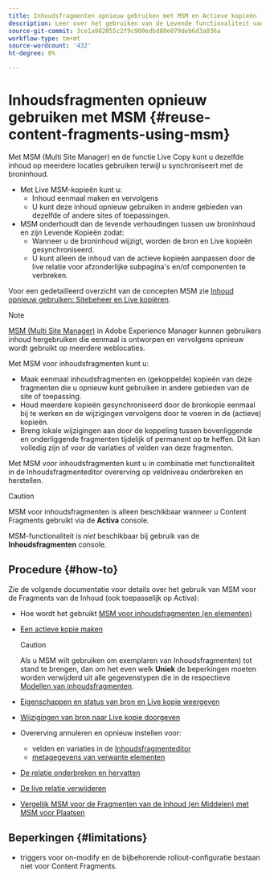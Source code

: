 ```yaml
---
title: Inhoudsfragmenten opnieuw gebruiken met MSM en Actieve kopieën
description: Leer over het gebruiken van de Levende functionaliteit van het Exemplaar van MSM om de zelfde, of gelijkaardige, inhoud van het Fragment van de Inhoud op veelvoudige plaatsen te gebruiken, terwijl het synchroniseren met de broninhoud.
source-git-commit: 3ce1a982055c2f9c900edbd88e079deb6d3a036a
workflow-type: tm+mt
source-wordcount: '432'
ht-degree: 0%

---
```


# Inhoudsfragmenten opnieuw gebruiken met MSM {#reuse-content-fragments-using-msm}

Met MSM (Multi Site Manager) en de functie Live Copy kunt u dezelfde inhoud op meerdere locaties gebruiken terwijl u synchroniseert met de broninhoud.

* Met Live MSM-kopieën kunt u:
   * Inhoud eenmaal maken en vervolgens
   * U kunt deze inhoud opnieuw gebruiken in andere gebieden van dezelfde of andere sites of toepassingen.
* MSM onderhoudt dan de levende verhoudingen tussen uw broninhoud en zijn Levende Kopieën zodat:
   * Wanneer u de broninhoud wijzigt, worden de bron en Live kopieën gesynchroniseerd.
   * U kunt alleen de inhoud van de actieve kopieën aanpassen door de live relatie voor afzonderlijke subpagina&#39;s en/of componenten te verbreken.

Voor een gedetailleerd overzicht van de concepten MSM zie [Inhoud opnieuw gebruiken: Sitebeheer en Live kopiëren](/help/sites-cloud/administering/msm/overview.md).

>[!NOTE]
>
>[MSM (Multi Site Manager)](/help/sites-cloud/administering/msm/overview.md) in Adobe Experience Manager kunnen gebruikers inhoud hergebruiken die eenmaal is ontworpen en vervolgens opnieuw wordt gebruikt op meerdere weblocaties.

Met MSM voor inhoudsfragmenten kunt u:

* Maak eenmaal inhoudsfragmenten en (gekoppelde) kopieën van deze fragmenten die u opnieuw kunt gebruiken in andere gebieden van de site of toepassing.
* Houd meerdere kopieën gesynchroniseerd door de bronkopie eenmaal bij te werken en de wijzigingen vervolgens door te voeren in de (actieve) kopieën.
* Breng lokale wijzigingen aan door de koppeling tussen bovenliggende en onderliggende fragmenten tijdelijk of permanent op te heffen. Dit kan volledig zijn of voor de variaties of velden van deze fragmenten.

Met MSM voor inhoudsfragmenten kunt u in combinatie met functionaliteit in de Inhoudsfragmenteditor overerving op veldniveau onderbreken en herstellen.

>[!CAUTION]
>
>MSM voor inhoudsfragmenten is alleen beschikbaar wanneer u Content Fragments gebruikt via de **Activa** console.
>
>MSM-functionaliteit is *niet* beschikbaar bij gebruik van de **Inhoudsfragmenten** console.

## Procedure {#how-to}

Zie de volgende documentatie voor details over het gebruik van MSM voor de Fragments van de Inhoud (ook toepasselijk op Activa):

* Hoe wordt het gebruikt [MSM voor inhoudsfragmenten (en elementen)](/help/assets/reuse-assets-using-msm.md)

* [Een actieve kopie maken](/help/assets/reuse-assets-using-msm.md)

  >[!CAUTION]
  >
  >Als u MSM wilt gebruiken om exemplaren van Inhoudsfragmenten) tot stand te brengen, dan om het even welk **Uniek** de beperkingen moeten worden verwijderd uit alle gegevenstypen die in de respectieve [Modellen van inhoudsfragmenten](/help/assets/content-fragments/content-fragments-models.md).

* [Eigenschappen en status van bron en Live kopie weergeven](/help/assets/reuse-assets-using-msm.md#properties)
* [Wijzigingen van bron naar Live kopie doorgeven](/help/assets/reuse-assets-using-msm.md#rollout-sync)
* Overerving annuleren en opnieuw instellen voor:
   * velden en variaties in de [Inhoudsfragmenteditor](/help/assets/content-fragments/content-fragments-variations.md#inheritance)
   * [metagegevens van verwante elementen](/help/assets/content-fragments/content-fragments-variations.md#canceling-reenabling-inheritance-individual-items)
* [De relatie onderbreken en hervatten](/help/assets/reuse-assets-using-msm.md#suspend-resume)
* [De live relatie verwijderen](/help/assets/reuse-assets-using-msm.md#detach)
* [Vergelijk MSM voor de Fragmenten van de Inhoud (en Middelen) met MSM voor Plaatsen](/help/assets/reuse-assets-using-msm.md#comparison)

## Beperkingen {#limitations}

* triggers voor on-modify en de bijbehorende rollout-configuratie bestaan niet voor Content Fragments.